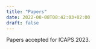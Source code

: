 ```yaml
---
title: "Papers"
date: 2022-08-08T08:42:03+02:00
draft: false
---
```

Papers accepted for ICAPS 2023.
